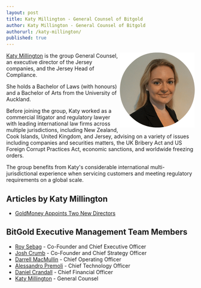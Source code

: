 ```yaml
---
layout: post
title: Katy Millington - General Counsel of Bitgold
author: Katy Millington - General Counsel of Bitgold
authorurl: /katy-millington/
published: true
---
```


<img src="/images/katy-millington.png" alt="Katy Millington" align="right">
<p><a href="/katy-millington/">Katy Millington</a> is the group General Counsel, an executive director of the Jersey companies, and the Jersey Head of Compliance.
<p>She holds a Bachelor of Laws (with honours) and a Bachelor of Arts from the University of Auckland.
<p>Before joining the group, Katy worked as a commercial litigator and regulatory lawyer with leading international law firms across multiple jurisdictions, including New Zealand, Cook Islands, United Kingdom, and Jersey, advising on a variety of issues including companies and securities matters, the UK Bribery Act and US Foreign Corrupt Practices Act, economic sanctions, and worldwide freezing orders.
<p>The group benefits from Katy's considerable international multi-jurisdictional experience when servicing customers and meeting regulatory requirements on a global scale.

## Articles by Katy Millington
<ul>
<li><a href="http://www.investorideas.com/news/2015/mining/07301.asp">GoldMoney Appoints Two New Directors</a></li>
</ul>

## BitGold Executive Management Team Members
<ul><li><a href="/roy-sebag/">Roy Sebag</a> - Co-Founder and Chief Executive Officer</li>
<li><a href="/josh-crumb/">Josh Crumb</a> - Co-Founder and Chief Strategy Officer</li>
<li><a href="/darrell-macmullin/">Darrell MacMullin</a> - Chief Operating Officer</li>
<li><a href="/alessandro-premoli/">Alessandro Premoli</a> - Chief Technology Officer</li>
<li><a href="/daniel-crandall/">Daniel Crandall</a> - Chief Financial Officer</li>
<li><a href="/katy-millington/">Katy Millington</a> - General Counsel</li></ul>